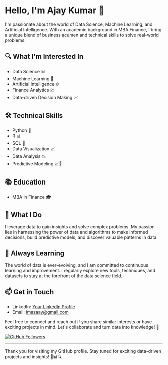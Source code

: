 # Hello, I'm Ajay Kumar 👋


I'm passionate about the world of Data Science, Machine Learning, and Artificial Intelligence. With an academic background in MBA Finance, I bring a unique blend of business acumen and technical skills to solve real-world problems.

## 🔍 What I'm Interested In

- Data Science 📊
- Machine Learning 🤖
- Artificial Intelligence 🌐
- Finance Analytics 💹
- Data-driven Decision Making 📈

## 🛠️ Technical Skills

- Python 🐍
- R 📊
- SQL 📝
- Data Visualization 📈
- Data Analysis 📉
- Predictive Modeling 📈🔮

## 📚 Education

- MBA in Finance 🎓

## 🚀 What I Do

I leverage data to gain insights and solve complex problems. My passion lies in harnessing the power of data and algorithms to make informed decisions, build predictive models, and discover valuable patterns in data.

## 🌱 Always Learning

The world of data is ever-evolving, and I am committed to continuous learning and improvement. I regularly explore new tools, techniques, and datasets to stay at the forefront of the data science field.

## 📫 Get in Touch

- LinkedIn: [Your LinkedIn Profile](https://www.linkedin.com/in/your-profile)
- Email: [imazaay@gmail.com](mailto:imazaay@gmail.com)

Feel free to connect and reach out if you share similar interests or have exciting projects in mind. Let's collaborate and turn data into knowledge! 🤝

[![GitHub Followers](https://img.shields.io/github/followers/imazaay?label=Follow&style=social)](https://github.com/imazaay)

---

Thank you for visiting my GitHub profile. Stay tuned for exciting data-driven projects and insights! 🚀📊🔍


<!---
imazaay/imazaay is a ✨ special ✨ repository because its `README.md` (this file) appears on your GitHub profile.
You can click the Preview link to take a look at your changes.
--->
